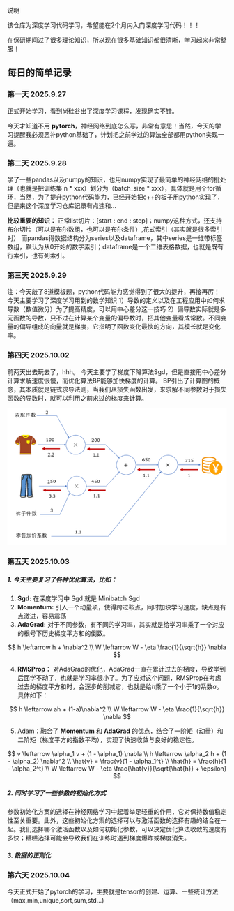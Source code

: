 说明

该仓库为深度学习代码学习，希望能在2个月内入门深度学习代码！！！

在保研期间过了很多理论知识，所以现在很多基础知识都很清晰，学习起来非常舒服！

## 每日的简单记录

### 第一天 2025.9.27

正式开始学习，看到尚硅谷出了深度学习课程，发现确实不错。

今天才知道不用 **pytorch**，神经网络到底怎么写，非常有意思！当然，今天的学习提醒我必须恶补python基础了，计划把之前学过的算法全部都用python实现一遍。


### 第二天 2025.9.28 

学了一些pandas以及numpy的知识，也用numpy实现了最简单的神经网络的批处理（也就是把训练集 n * xxx）划分为（batch_size * xxx），具体就是用个for循环，当然，为了提升python代码能力，已经开始把c++的板子用python实现了，但是来这个深度学习仓库记录有点违和...

**比较重要的知识：**
正常list切片：[start : end : step]；numpy这种方式，还支持布尔切片（可以是布尔数组，也可以是布尔条件）,花式索引（其实就是很多索引对）
而pandas得数据结构分为series以及dataframe，其中series是一维带标签数组，默认为从0开始的数字索引；dataframe是一个二维表格数据，也就是既有行索引，也有列索引。

### 第三天 2025.9.29
注：今天敲了8道模板题，python代码能力感觉得到了很大的提升，再接再厉！
今天主要学习了深度学习用到的数学知识
1）导数的定义以及在工程应用中如何求导数（数值微分）为了提高精度，可以用中心差分这一技巧
2）偏导数实际就是多元函数的导数，只不过在计算某个变量的偏导数时，把其他变量看成常数。不同变量的偏导组成的向量就是梯度，它指明了函数变化最快的方向，其模长就是变化率。

### 第四天 2025.10.02
前两天出去玩去了，hhh。
今天主要学了梯度下降算法Sgd，但是直接用中心差分计算求解速度很慢，而优化算法BP能够加快梯度的计算。
BP引出了计算图的概念，其本质就是链式求导法则，当我们从损失函数出发，来求解不同参数对于损失函数的导数时，就可以利用之前求过的梯度来计算。

![](./imgs/1.png)
### 第五天 2025.10.03
##### 1. 今天主要复习了各种优化算法，比如：

1) **Sgd:**  在深度学习中 Sgd 就是 Minibatch Sgd
2) **Momentum:**  引入一个动量项，使得跨过鞍点，同时加块学习速度，缺点是有点激进，容易震荡
3) **AdaGrad:**  对于不同参数，有不同的学习率，其实就是给学习率乘了一个对应的根号下历史梯度平方和的倒数。

$$
h \leftarrow h + \nabla^2
\\
W \leftarrow W - \eta \frac{1}{\sqrt{h}} \nabla
$$

4. **RMSProp：** 对AdaGrad的优化，AdaGrad一直在累计过去的梯度，导致学到后面学不动了，也就是学习率很小了。为了应对这个问题，RMSProp在考虑过去的梯度平方和时，会逐步的削减它，也就是给$h$乘了一个小于1的系数$a$。具体如下：

$$
h \leftarrow ah + (1-a)\nabla^2
\\
W \leftarrow W - \eta \frac{1}{\sqrt{h}} \nabla
$$

5. Adam：融合了 **Momentum** 和 **AdaGrad** 的优点，结合了一阶矩（动量）和二阶矩（梯度平方的指数平均），实现了快速收敛与良好的稳定性。

$$
v \leftarrow \alpha_1 v + (1 - \alpha_1) \nabla
\\
h \leftarrow \alpha_2 h + (1 - \alpha_2) \nabla^2
\\
\hat{v} = \frac{v}{1 - \alpha_1^t}
\\
\hat{h} = \frac{h}{1 - \alpha_2^t}
\\
W \leftarrow W - \eta \frac{\hat{v}}{\sqrt{\hat{h}} + \epsilon}
$$



##### 2. 同时学习了一些参数的初始化方式

​	参数初始化方案的选择在神经网络学习中起着举足轻重的作用，它对保持数值稳定性至关重要。此外，这些初始化方案的选择可以与激活函数的选择有趣的结合在一起。我们选择哪个激活函数以及如何初始化参数，可以决定优化算法收敛的速度有多快；糟糕选择可能会导致我们在训练时遇到梯度爆炸或梯度消失。

##### 3. 数据的正则化



### 第六天 2025.10.04

​	今天正式开始了pytorch的学习，主要就是tensor的创建、运算、一些统计方法（max,min,unique,sort,sum,std...)



